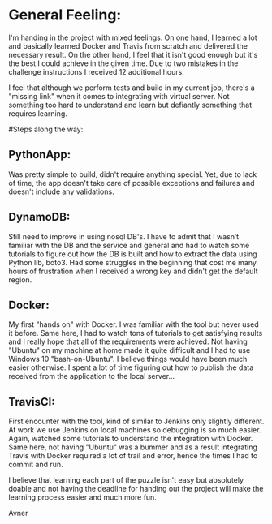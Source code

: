 # General Feeling:
I'm handing in the project with mixed feelings. On one hand, I learned a lot and basically learned Docker and Travis from scratch and 
delivered the necessary result. On the other hand, I feel that it isn't good enough but it's the best I could achieve in the given time.
Due to two mistakes in the challenge instructions I received 12 additional hours. 

I feel that although we perform tests and build in my current job, there's a "missing link" when it comes to integrating with virtual 
server. Not something too hard to understand and learn but defiantly something that requires learning.

#Steps along the way:
## PythonApp:
Was pretty simple to build, didn't require anything special. Yet, due to lack of time, the app doesn't take care of possible 
exceptions and failures and doesn't include any validations.
## DynamoDB:
Still need to improve in using nosql DB's. I have to admit that I wasn’t familiar with the DB and the service and general and had to watch some 
tutorials to figure out how the DB is built and how to extract the data using Python lib, boto3. Had some struggles in the beginning that cost me 
many hours of frustration when I received a wrong key and didn't get the default region. 
## Docker:
My first "hands on" with Docker. I was familiar with the tool but never used it before. Same here, I had to watch tons of tutorials to get satisfying results
and I really hope that all of the requirements were achieved. Not having "Ubuntu" on my machine at home made it quite difficult and I had to
use Windows 10 "bash-on-Ubuntu". I believe things would have been much easier otherwise. I spent a lot of time figuring out how to publish the 
data received from the application to the local server...
## TravisCI:
First encounter with the tool, kind of similar to Jenkins only slightly different. At work we use Jenkins on local machines so debugging is so 
much easier. Again, watched some tutorials to understand the integration with Docker. Same here, not having "Ubuntu" was a bummer and as a result
integrating Travis with Docker required a lot of trail and error, hence the times I had to commit and run.

I believe that learning each part of the puzzle isn't easy but absolutely doable and not having the deadline for handing out the project 
will make the learning process easier and much more fun.

Avner
